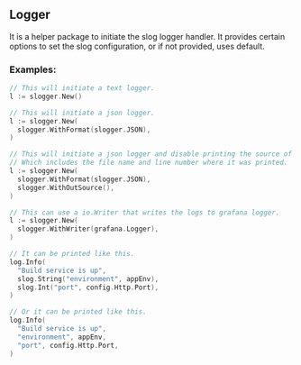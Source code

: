 ## Logger

It is a helper package to initiate the slog logger handler. It provides certain options to set the slog configuration, or if not provided, uses default.


### Examples:

```go
// This will initiate a text logger.
l := slogger.New()

// This will initiate a json logger.
l := slogger.New(
  slogger.WithFormat(slogger.JSON),
)

// This will initiate a json logger and disable printing the source of the log.
// Which includes the file name and line number where it was printed. 
l := slogger.New(
  slogger.WithFormat(slogger.JSON),
  slogger.WithOutSource(),
)

// This can use a io.Writer that writes the logs to grafana logger.
l := slogger.New(
  slogger.WithWriter(grafana.Logger),
)

// It can be printed like this.
log.Info(
  "Build service is up",
  slog.String("environment", appEnv),
  slog.Int("port", config.Http.Port),
)

// Or it can be printed like this.
log.Info(
  "Build service is up",
  "environment", appEnv,
  "port", config.Http.Port,
)
```
